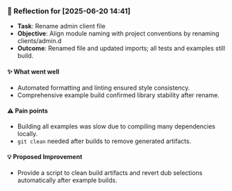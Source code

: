 ### :book: Reflection for [2025-06-20 14:41]
- **Task**: Rename admin client file
- **Objective**: Align module naming with project conventions by renaming clients/admin.d
- **Outcome**: Renamed file and updated imports; all tests and examples still build.

#### :sparkles: What went well
- Automated formatting and linting ensured style consistency.
- Comprehensive example build confirmed library stability after rename.

#### :warning: Pain points
- Building all examples was slow due to compiling many dependencies locally.
- `git clean` needed after builds to remove generated artifacts.

#### :bulb: Proposed Improvement
- Provide a script to clean build artifacts and revert dub selections automatically after example builds.
